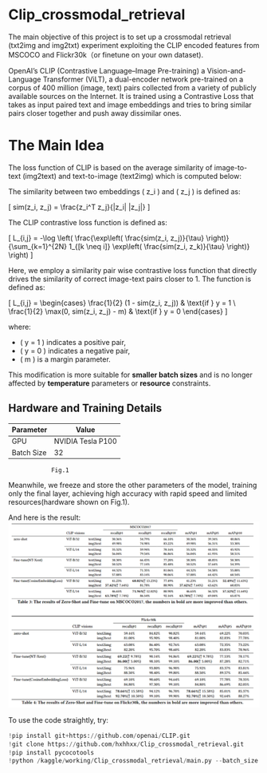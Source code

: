 # Clip_crossmodal_retrieval

The main objective of this project is to set up a crossmodal retrieval (txt2img and img2txt) experiment exploiting the CLIP encoded features from MSCOCO and Flickr30k（or finetune on your own dataset). 

OpenAI’s CLIP (Contrastive Language–Image Pre-training) a Vision-and-Language Transformer (ViLT), a dual-encoder network pre-trained on a corpus of 400 million (image, text) pairs collected from a variety of publicly available sources on the Internet.  It is trained using a Contrastive Loss that takes as input paired text and image embeddings and tries to bring similar pairs closer together and push away dissimilar ones.

# The Main Idea

The loss function of CLIP is based on the average similarity of image-to-text (img2text) and text-to-image (text2img) which is computed below:

The similarity between two embeddings \( z_i \) and \( z_j \) is defined as:

\[
sim(z_i, z_j) = \frac{z_i^T z_j}{\|z_i\| \|z_j\|}
\]

The CLIP contrastive loss function is defined as:

\[
L_{i,j} = -\log \left( \frac{\exp\left( \frac{sim(z_i, z_j)}{\tau} \right)}{\sum_{k=1}^{2N} 1_{[k \neq i]} \exp\left( \frac{sim(z_i, z_k)}{\tau} \right)} \right)
\]

Here, we employ a similarity pair wise contrastive loss function that directly drives the similarity of correct image-text pairs closer to 1. The function is defined as:

\[
L_{i,j} =
\begin{cases}
\frac{1}{2} (1 - sim(z_i, z_j)) & \text{if } y = 1 \\
\frac{1}{2} \max(0, sim(z_i, z_j) - m) & \text{if } y = 0
\end{cases}
\]

where:

- \( y = 1 \) indicates a positive pair,
- \( y = 0 \) indicates a negative pair,
- \( m \) is a margin parameter.

This modification is more suitable for **smaller batch sizes** and is no longer affected by **temperature** parameters or **resource** constraints.

## Hardware and Training Details

| **Parameter**   | **Value**         |
|-----------------|-------------------|
| GPU             | NVIDIA Tesla P100 |
| Batch Size      | 32                |
                Fig.1

Meanwhile, we freeze and store the other parameters of the model, training only the final layer, achieving high accuracy with rapid speed and limited resources(hardware shown on Fig.1).

And here is the result:
![示例图片](./_img/result.png)

To use the code straightly, try:
```python
!pip install git+https://github.com/openai/CLIP.git
!git clone https://github.com/hxhhxx/Clip_crossmodal_retrieval.git
!pip install pycocotools
!python /kaggle/working/Clip_crossmodal_retrieval/main.py --batch_size "256" --trainable "adaptor"   --dataset "coco" --num_epoch "1" --model "ViT-L/14" # finetune defaultly, if just eval change the para
```